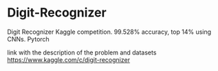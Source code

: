 # Digit-Recognizer
Digit Recognizer Kaggle competition. 99.528% accuracy, top 14% using CNNs. Pytorch


link with the description of the problem and datasets
https://www.kaggle.com/c/digit-recognizer
